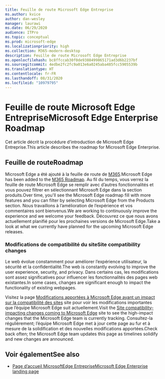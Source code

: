 ```yaml
---
title: Feuille de route Microsoft Edge Entreprise
ms.author: kvice
author: dan-wesley
manager: laurawi
ms.date: 06/29/2020
audience: ITPro
ms.topic: conceptual
ms.prod: microsoft-edge
ms.localizationpriority: high
ms.collection: M365-modern-desktop
description: Feuille de route Microsoft Edge Entreprise
ms.openlocfilehash: bc8ffccab30f0de9388499865171ad3d6b2237bf
ms.sourcegitcommit: 4edbe2fc2fc9a013e6a0245aba485fcc5905539b
ms.translationtype: HT
ms.contentlocale: fr-FR
ms.lasthandoff: 08/31/2020
ms.locfileid: "10979795"
---
```

# <span data-ttu-id="2a5be-103">Feuille de route Microsoft Edge Entreprise</span><span class="sxs-lookup"><span data-stu-id="2a5be-103">Microsoft Edge Enterprise Roadmap</span></span>

<span data-ttu-id="2a5be-104">Cet article décrit la procédure d’introduction de Microsoft Edge Entreprise.</span><span class="sxs-lookup"><span data-stu-id="2a5be-104">This article describes the roadmap for Microsoft Edge Enterprise.</span></span>

## <span data-ttu-id="2a5be-105">Feuille de route</span><span class="sxs-lookup"><span data-stu-id="2a5be-105">Roadmap</span></span>

<span data-ttu-id="2a5be-106">Microsoft Edge a été ajouté à la feuille de route de [M365](https://www.microsoft.com/microsoft-365/roadmap?filters=&searchterms=Microsoft%2CEdge).</span><span class="sxs-lookup"><span data-stu-id="2a5be-106">Microsoft Edge has been added to the [M365 Roadmap](https://www.microsoft.com/microsoft-365/roadmap?filters=&searchterms=Microsoft%2CEdge).</span></span> <span data-ttu-id="2a5be-107">Au fil du temps, vous verrez la feuille de route Microsoft Edge se remplir avec d’autres fonctionnalités et vous pouvez filtrer en sélectionnant Microsoft Edge dans la section produits.</span><span class="sxs-lookup"><span data-stu-id="2a5be-107">Over time, you'll see the Microsoft Edge roadmap fill with more features and you can filter by selecting Microsoft Edge from the Products section.</span></span> <span data-ttu-id="2a5be-108">Nous travaillons à l’amélioration de l’expérience et vos commentaires sont bienvenus.</span><span class="sxs-lookup"><span data-stu-id="2a5be-108">We are working to continuously improve the experience and we welcome your feedback.</span></span> <span data-ttu-id="2a5be-109">Découvrez ce que nous avons actuellement planifié pour les prochaines versions de Microsoft Edge.</span><span class="sxs-lookup"><span data-stu-id="2a5be-109">Take a look at what we currently have planned for the upcoming Microsoft Edge releases.</span></span> 

### <span data-ttu-id="2a5be-110">Modifications de compatibilité du site</span><span class="sxs-lookup"><span data-stu-id="2a5be-110">Site compatibility changes</span></span>

<span data-ttu-id="2a5be-111">Le web évolue constamment pour améliorer l’expérience utilisateur, la sécurité et la confidentialité.</span><span class="sxs-lookup"><span data-stu-id="2a5be-111">The web is constantly evolving to improve the user experience, security, and privacy.</span></span> <span data-ttu-id="2a5be-112">Dans certains cas, les modifications sont assez significatives pour influencer les fonctionnalités des pages web existantes.</span><span class="sxs-lookup"><span data-stu-id="2a5be-112">In some cases, changes are significant enough to impact the functionality of existing webpages.</span></span>

<span data-ttu-id="2a5be-113">Visitez la page [Modifications apportées à Microsoft Edge ayant un impact sur la compatibilité des sites](https://docs.microsoft.com/microsoft-edge/web-platform/site-impacting-changes) site pour voir les modifications importantes que l’équipe Microsoft Edge suit actuellement.</span><span class="sxs-lookup"><span data-stu-id="2a5be-113">Visit the [Site compatibility-impacting changes coming to Microsoft Edge](https://docs.microsoft.com/microsoft-edge/web-platform/site-impacting-changes) site to see the high-impact changes that the Microsoft Edge team is currently tracking.</span></span> <span data-ttu-id="2a5be-114">Consultez-la régulièrement; l’équipe Microsoft Edge met à jour cette page au fur et à mesure de la solidification et des nouvelles modifications apportées.</span><span class="sxs-lookup"><span data-stu-id="2a5be-114">Check back often; the Microsoft Edge team updates this page as timelines solidify and new changes are announced.</span></span>

## <span data-ttu-id="2a5be-115">Voir également</span><span class="sxs-lookup"><span data-stu-id="2a5be-115">See also</span></span>

- [<span data-ttu-id="2a5be-116">Page d’accueil MicrosoftEdge Entreprise</span><span class="sxs-lookup"><span data-stu-id="2a5be-116">Microsoft Edge Enterprise landing page</span></span>](https://aka.ms/EdgeEnterprise)
